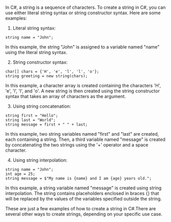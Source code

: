 In C#, a string is a sequence of characters. To create a string in C#, you can use either literal string syntax or string constructor syntax. Here are some examples:

1. Literal string syntax:
```
string name = "John";
```
In this example, the string "John" is assigned to a variable named "name" using the literal string syntax. 

2. String constructor syntax:
```
char[] chars = {'H', 'e', 'l', 'l', 'o'};
string greeting = new string(chars);
```
In this example, a character array is created containing the characters 'H', 'e', 'l', 'l', and 'o'. A new string is then created using the string constructor syntax that takes an array of characters as the argument.

3. Using string concatenation:
```
string first = "Hello";
string last = "World";
string message = first + " " + last;
```
In this example, two string variables named "first" and "last" are created, each containing a string. Then, a third variable named "message" is created by concatenating the two strings using the '+' operator and a space character.

4. Using string interpolation:
```
string name = "John";
int age = 25;
string message = $"My name is {name} and I am {age} years old.";
```
In this example, a string variable named "message" is created using string interpolation. The string contains placeholders enclosed in braces {} that will be replaced by the values of the variables specified outside the string. 

These are just a few examples of how to create a string in C#.There are several other ways to create strings, depending on your specific use case.